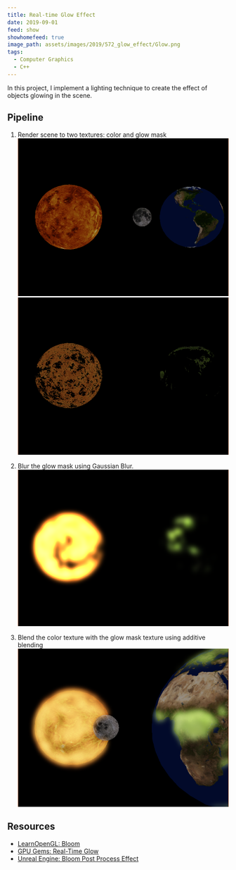 ```yaml
---
title: Real-time Glow Effect
date: 2019-09-01
feed: show
showhomefeed: true
image_path: assets/images/2019/572_glow_effect/Glow.png
tags:
  - Computer Graphics
  - C++
---
```


In this project, I implement a lighting technique to create the effect of objects glowing in the scene.

## Pipeline
1. Render scene to two textures: color and glow mask
	![Color Texture](/assets/images/2019/572_glow_effect/ColorTexture.PNG)
![Glow Mask](/assets/images/2019/572_glow_effect/GlowMaskTexture.PNG)

2. Blur the glow mask using Gaussian Blur.
![Glow mask with Gaussian Blur](/assets/images/2019/572_glow_effect/GlowMaskBlurredTexture.PNG)
3. Blend the color texture with the glow mask texture using additive blending
![Blended color texture and glow mask](/assets/images/2019/572_glow_effect/Glow.png)
## Resources
- [LearnOpenGL: Bloom](https://learnopengl.com/Advanced-Lighting/Bloom)
- [GPU Gems: Real-Time Glow](http://developer.download.nvidia.com/books/HTML/gpugems/gpugems_ch21.html)
- [Unreal Engine: Bloom Post Process Effect](https://docs.unrealengine.com/en-US/Engine/Rendering/PostProcessEffects/Bloom/index.html)